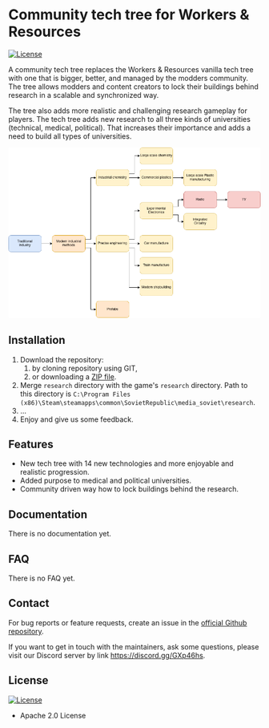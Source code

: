 # Community tech tree for Workers & Resources

[![License](https://img.shields.io/badge/License-Apache%202.0-blue.svg)](https://opensource.org/licenses/Apache-2.0)

A community tech tree replaces the Workers & Resources vanilla tech tree
with one that is bigger, better, and managed by the modders community.
The tree allows modders and content creators to lock their buildings
behind research in a scalable and synchronized way.

The tree also adds more realistic and challenging research gameplay for
players. The tech tree adds new research to all three kinds of universities
(technical, medical, political). That increases their importance and adds a
need to build all types of universities.

![Community tech tree flowchart][1]

## Installation

1. Download the repository:
   1. by cloning repository using GIT,
   2. or downloading a [ZIP file][3].
2. Merge `research` directory with the game's `research` directory.
   Path to this directory is
   `C:\Program Files (x86)\Steam\steamapps\common\SovietRepublic\media_soviet\research`.
3. ...
4. Enjoy and give us some feedback.

## Features

* New tech tree with 14 new technologies and more enjoyable and
  realistic progression.
* Added purpose to medical and political universities.
* Community driven way how to lock buildings behind the research.

## Documentation

There is no documentation yet.

## FAQ

There is no FAQ yet.

## Contact

For bug reports or feature requests, create an issue in the
[official Github repository][2].

If you want to get in touch with the maintainers, ask some questions,
please visit our Discord server by link https://discord.gg/GXp46hs.

## License

[![License](https://img.shields.io/badge/License-Apache%202.0-blue.svg)](https://opensource.org/licenses/Apache-2.0)

* Apache 2.0 License

[1]: resources/techtree.png
[2]: https://github.com/cit1zen/workers-and-resources-community-tech-tree
[3]: https://github.com/cit1zen/workers-and-resources-community-tech-tree/archive/master.zip
